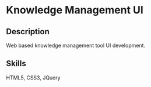 # Knowledge Management UI
## Description
Web based knowledge management tool UI development.
## Skills
HTML5, CSS3, JQuery
